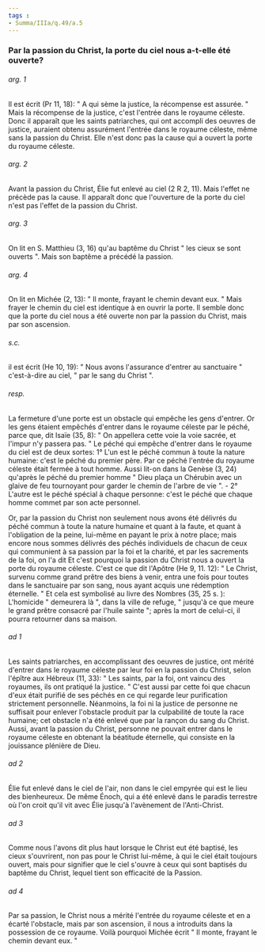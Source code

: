 ```yaml
---
tags : 
- Summa/IIIa/q.49/a.5
---
```


### Par la passion du Christ, la porte du ciel nous a-t-elle été ouverte?

###### arg. 1
Il est écrit (Pr 11, 18): " A qui sème la justice, la récompense est assurée. " Mais la récompense de la justice, c'est l'entrée dans le royaume céleste. Donc il apparaît que les saints patriarches, qui ont accompli des oeuvres de justice, auraient obtenu assurément l'entrée dans le royaume céleste, même sans la passion du Christ. Elle n'est donc pas la cause qui a ouvert la porte du royaume céleste. 

###### arg. 2
Avant la passion du Christ, Élie fut enlevé au ciel (2 R 2, 11). Mais l'effet ne précède pas la cause. Il apparaît donc que l'ouverture de la porte du ciel n'est pas l'effet de la passion du Christ. 

###### arg. 3
On lit en S. Matthieu (3, 16) qu'au baptême du Christ " les cieux se sont ouverts ". Mais son baptême a précédé la passion. 

###### arg. 4
On lit en Michée (2, 13): " Il monte, frayant le chemin devant eux. " Mais frayer le chemin du ciel est identique à en ouvrir la porte. Il semble donc que la porte du ciel nous a été ouverte non par la passion du Christ, mais par son ascension. 

###### s.c.
il est écrit (He 10, 19): " Nous avons l'assurance d'entrer au sanctuaire " c'est-à-dire au ciel, " par le sang du Christ ". 

###### resp.
La fermeture d'une porte est un obstacle qui empêche les gens d'entrer. Or les gens étaient empêchés d'entrer dans le royaume céleste par le péché, parce que, dit Isaïe (35, 8): " On appellera cette voie la voie sacrée, et l'impur n'y passera pas. " Le péché qui empêche d'entrer dans le royaume du ciel est de deux sortes: 1° L'un est le péché commun à toute la nature humaine: c'est le péché du premier père. Par ce péché l'entrée du royaume céleste était fermée à tout homme. Aussi lit-on dans la Genèse (3, 24) qu'après le péché du premier homme " Dieu plaça un Chérubin avec un glaive de feu tournoyant pour garder le chemin de l'arbre de vie ". - 2° L'autre est le péché spécial à chaque personne: c'est le péché que chaque homme commet par son acte personnel. 

Or, par la passion du Christ non seulement nous avons été délivrés du péché commun à toute la nature humaine et quant à la faute, et quant à l'obligation de la peine, lui-même en payant le prix à notre place; mais encore nous sommes délivrés des péchés individuels de chacun de ceux qui communient à sa passion par la foi et la charité, et par les sacrements de la foi, on l'a dit Et c'est pourquoi la passion du Christ nous a ouvert la porte du royaume céleste. C'est ce que dit l'Apôtre (He 9, 11. 12): " Le Christ, survenu comme grand prêtre des biens à venir, entra une fois pour toutes dans le sanctuaire par son sang, nous ayant acquis une rédemption éternelle. " Et cela est symbolisé au livre des Nombres (35, 25 s. ): L'homicide " demeurera là ", dans la ville de refuge, " jusqu'à ce que meure le grand prêtre consacré par l'huile sainte "; après la mort de celui-ci, il pourra retourner dans sa maison. 

###### ad 1
Les saints patriarches, en accomplissant des oeuvres de justice, ont mérité d'entrer dans le royaume céleste par leur foi en la passion du Christ, selon l'épître aux Hébreux (11, 33): " Les saints, par la foi, ont vaincu des royaumes, ils ont pratiqué la justice. " C'est aussi par cette foi que chacun d'eux était purifié de ses péchés en ce qui regarde leur purification strictement personnelle. Néanmoins, la foi ni la justice de personne ne suffisait pour enlever l'obstacle produit par la culpabilité de toute la race humaine; cet obstacle n'a été enlevé que par la rançon du sang du Christ. Aussi, avant la passion du Christ, personne ne pouvait entrer dans le royaume céleste en obtenant la béatitude éternelle, qui consiste en la jouissance plénière de Dieu. 

###### ad 2
Élie fut enlevé dans le ciel de l'air, non dans le ciel empyrée qui est le lieu des bienheureux. De même Énoch, qui a été enlevé dans le paradis terrestre où l'on croit qu'il vit avec Élie jusqu'à l'avènement de l'Anti-Christ. 

###### ad 3
Comme nous l'avons dit plus haut lorsque le Christ eut été baptisé, les cieux s'ouvrirent, non pas pour le Christ lui-même, à qui le ciel était toujours ouvert, mais pour signifier que le ciel s'ouvre à ceux qui sont baptisés du baptême du Christ, lequel tient son efficacité de la Passion. 

###### ad 4
Par sa passion, le Christ nous a mérité l'entrée du royaume céleste et en a écarté l'obstacle, mais par son ascension, il nous a introduits dans la possession de ce royaume. Voilà pourquoi Michée écrit " Il monte, frayant le chemin devant eux. " 

